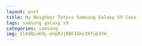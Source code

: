```yaml
---
layout: post
title: My Neighbor Totoro Samsung Galaxy S9 Case
tags: samsung galaxy s9
categories: samsung
img: 1l8dBLoK9L-eUpRJjRRFIGhLtRfub3YH_
---
```

